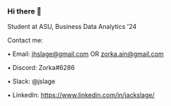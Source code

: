 ### Hi there 👋

<!--
**ZorkaA/ZorkaA** is a ✨ _special_ ✨ repository because its `README.md` (this file) appears on your GitHub profile.

Here are some ideas to get you started:

- 🔭 I’m currently working on ...
- 🌱 I’m currently learning ...
- 👯 I’m looking to collaborate on ...
- 🤔 I’m looking for help with ...
- 💬 Ask me about ...
- 📫 How to reach me: ...
- 😄 Pronouns: ...
- ⚡ Fun fact: ...
-->

Student at ASU, Business Data Analytics '24



Contact me:

  • Email: jhslage@gmail.com OR zorka.ain@gmail.com
  
  • Discord: Zorka#6286
  
  • Slack: @jslage
  
  • LinkedIn: https://www.linkedin.com/in/jackslage/
  
